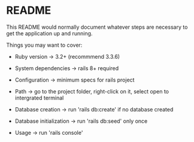 # README

This README would normally document whatever steps are necessary to get the
application up and running.

Things you may want to cover:

- Ruby version -> 3.2+ (recommmend 3.3.6)

- System dependencies -> rails 8+ required

- Configuration -> minimum specs for rails project

- Path -> go to the project folder, right-click on it, select open to intergrated terminal

- Database creation -> run 'rails db:create' if no database created

- Database initialization -> run 'rails db:seed' only once

- Usage -> run 'rails console'
